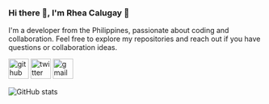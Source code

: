 ### Hi there 👋,  I'm Rhea Calugay 👋
I'm a developer from the Philippines, passionate about coding and collaboration. Feel free to explore my repositories and reach out if you have questions or collaboration ideas.



[<img src='https://cdn.jsdelivr.net/npm/simple-icons@3.0.1/icons/github.svg' alt='github' height='40'>](https://github.com/calugayrhea)  [<img src='https://cdn.jsdelivr.net/npm/simple-icons@3.0.1/icons/twitter.svg' alt='twitter' height='40'>](https://twitter.com/hehhe)  [<img src='https://cdn.jsdelivr.net/npm/simple-icons@3.0.1/icons/gmail.svg' alt='gmail' height='40'>](rheadubricocalugay@gmail.com)  

![GitHub stats](https://github-readme-stats.vercel.app/api?username=calugayrhea&show_icons=true&count_private=true)  

